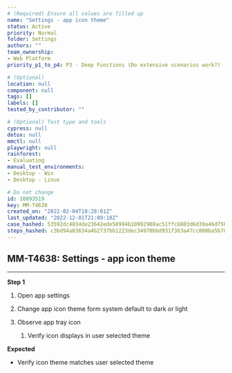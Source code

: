 ```yaml
---
# (Required) Ensure all values are filled up
name: "Settings - app icon theme"
status: Active
priority: Normal
folder: Settings
authors: ""
team_ownership:
- Web Platform
priority_p1_to_p4: P3 - Deep Functions (Do extensive scenarios work?)

# (Optional)
location: null
component: null
tags: []
labels: []
tested_by_contributor: ""

# (Optional) Test type and tools
cypress: null
detox: null
mmctl: null
playwright: null
rainforest:
- Evaluating
manual_test_environments:
- Desktop - Win
- Desktop - Linux

# Do not change
id: 18093519
key: MM-T4638
created_on: "2022-02-04T18:28:01Z"
last_updated: "2022-12-01T21:09:10Z"
case_hashed: 53592dc4034de23642ede58994b10992908ac51ffc8803d6d39a46d75b56614d78a22dd222504ab694230337a20d77db
steps_hashed: c3bd94a83634a4b2737bb1223dec34970bbd931f363a47cc800ba5b7820678696149552289bb06670f719504ec1218c3
---
```


<!-- (Auto-generated) Based on frontmatter's "key" and "name" -->

## MM-T4638: Settings - app icon theme

---

**Step 1**

1. Open app settings

2. Change app icon theme form system default to dark or light

3. Observe app tray icon

   1. Verify icon displays in user selected theme

**Expected**

- Verify icon theme matches user selected theme
